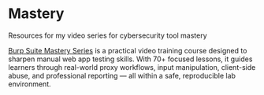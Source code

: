 # Mastery
Resources for my video series for cybersecurity tool mastery


[Burp Suite Mastery Series](BurpSuite) is a practical video training course designed to sharpen manual web app testing skills. With 70+ focused lessons, it guides learners through real-world proxy workflows, input manipulation, client-side abuse, and professional reporting — all within a safe, reproducible lab environment.
